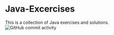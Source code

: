 # Java-Excercises
This is a collection of Java exercises and solutions. 
![GitHub commit activity](https://img.shields.io/github/commit-activity/m/Pwnerz/Java-Excercises)
